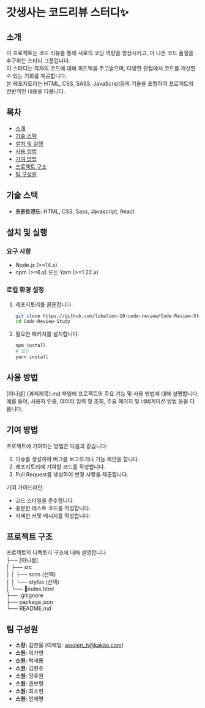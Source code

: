 # 갓생사는 코드리뷰 스터디✨

## 소개
이 프로젝트는 코드 리뷰를 통해 서로의 코딩 역량을 향상시키고, 더 나은 코드 품질을 추구하는 스터디 그룹입니다. <br>이 스터디는 각자의 코드에 대해 피드백을 주고받으며, 다양한 관점에서 코드를 개선할 수 있는 기회를 제공합니다. <br>본 레포지토리는 HTML, CSS, SASS, JavaScript등의 기술을 포함하여 프로젝트의 전반적인 내용을 다룹니다.

## 목차
- [소개](https://github.com/likelion-10-code-review/Code-Review-Study/blob/main/README.md#%EC%86%8C%EA%B0%9C)
- [기술 스택](https://github.com/likelion-10-code-review/Code-Review-Study/blob/main/README.md#%EA%B8%B0%EC%88%A0-%EC%8A%A4%ED%83%9D)
- [설치 및 실행](https://github.com/likelion-10-code-review/Code-Review-Study/blob/main/README.md#%EC%84%A4%EC%B9%98-%EB%B0%8F-%EC%8B%A4%ED%96%89)
- [사용 방법](https://github.com/likelion-10-code-review/Code-Review-Study/blob/main/README.md#%EC%82%AC%EC%9A%A9-%EB%B0%A9%EB%B2%95)
- [기여 방법](https://github.com/likelion-10-code-review/Code-Review-Study/blob/main/README.md#%EA%B8%B0%EC%97%AC-%EB%B0%A9%EB%B2%95)
- [프로젝트 구조](https://github.com/likelion-10-code-review/Code-Review-Study/blob/main/README.md#%EA%B8%B0%EC%97%AC-%EB%B0%A9%EB%B2%95)
- [팀 구성원](https://github.com/likelion-10-code-review/Code-Review-Study/blob/main/README.md#%EA%B8%B0%EC%97%AC-%EB%B0%A9%EB%B2%95)

## 기술 스택
- **프론트엔드:** HTML, CSS, Sass, Javascript, React

## 설치 및 실행
### 요구 사항
- Node.js (>=14.x)
- npm (>=6.x) 또는 Yarn (>=1.22.x)

### 로컬 환경 설정
1. 레포지토리를 클론합니다.
    ```sh
    git clone https://github.com/likelion-10-code-review/Code-Review-Study.git
    cd Code-Review-Study
    ```
2. 필요한 패키지를 설치합니다.
    ```sh
    npm install
    # 또는
    yarn install
    ```

## 사용 방법
[이니셜] {과제제목}.md 파일에 프로젝트의 주요 기능 및 사용 방법에 대해 설명합니다. 예를 들어, 사용자 인증, 데이터 입력 및 조회, 주요 페이지 및 네비게이션 방법 등을 다룹니다.

## 기여 방법
프로젝트에 기여하는 방법은 다음과 같습니다:
1. 이슈를 생성하여 버그를 보고하거나 기능 제안을 합니다.
2. 레포지토리에 기여할 코드를 작성합니다.
3. Pull Request를 생성하여 변경 사항을 제출합니다.

기여 가이드라인:
- 코드 스타일을 준수합니다.
- 충분한 테스트 코드를 작성합니다.
- 자세한 커밋 메시지를 작성합니다.

## 프로젝트 구조
프로젝트의 디렉토리 구조에 대해 설명합니다.<br>
├── [이니셜]<br>
│ ├── src<br>
│ │ ├── scss (선택)<br>
│ │ └── styles (선택)<br>
│ └── index.html<br>
├── .gitignore<br>
├── package.json<br>
└── README.md<br>


## 팀 구성원
- **스장:** 김한울 (이메일: woolen_h@kakao.com)
- **스원:** 이가영
- **스원:** 박새롬
- **스원:** 김현주
- **스원:** 장주원
- **스원:** 권보령
- **스원:** 최소현
- **스원:** 안재명

